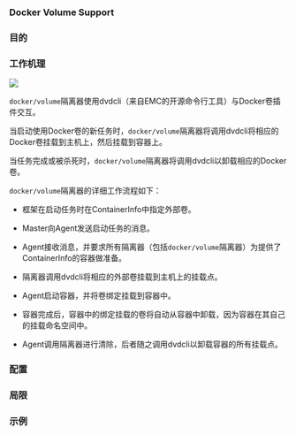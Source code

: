 ### Docker Volume Support

### 目的

### 工作机理

![](/assets/docker-volume-isolator.png)

`docker/volume`隔离器使用dvdcli（来自EMC的开源命令行工具）与Docker卷插件交互。

当启动使用Docker卷的新任务时，`docker/volume`隔离器将调用dvdcli将相应的Docker卷挂载到主机上，然后挂载到容器上。

当任务完成或被杀死时，`docker/volume`隔离器将调用dvdcli以卸载相应的Docker卷。

`docker/volume`隔离器的详细工作流程如下：

* 框架在启动任务时在ContainerInfo中指定外部卷。

* Master向Agent发送启动任务的消息。

* Agent接收消息，并要求所有隔离器（包括`docker/volume`隔离器）为提供了ContainerInfo的容器做准备。

* 隔离器调用dvdcli将相应的外部卷挂载到主机上的挂载点。

* Agent启动容器，并将卷绑定挂载到容器中。

* 容器完成后，容器中的绑定挂载的卷将自动从容器中卸载，因为容器在其自己的挂载命名空间中。

* Agent调用隔离器进行清除，后者随之调用dvdcli以卸载容器的所有挂载点。


### 配置

### 局限

### 示例


